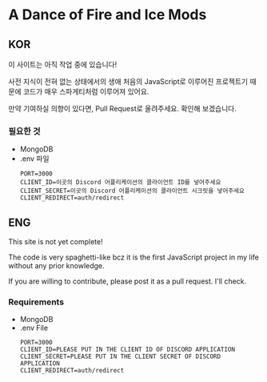 # A Dance of Fire and Ice Mods

## KOR

이 사이트는 아직 작업 중에 있습니다!

사전 지식이 전혀 없는 상태에서의 생애 처음의 JavaScript로 이루어진 프로젝트기 때문에 코드가 매우 스파게티처럼 이루어져 있어요.

만약 기여하실 의향이 있다면, Pull Request로 올려주세요. 확인해 보겠습니다.

### 필요한 것

- MongoDB
- .env 파일
	```
	PORT=3000
	CLIENT_ID=이곳의 Discord 어플리케이션의 클라이언트 ID를 넣어주세요
	CLIENT_SECRET=이곳의 Discord 어플리케이션의 클라이언트 시크릿을 넣어주세요
	CLIENT_REDIRECT=auth/redirect
	```

## ENG

This site is not yet complete!

The code is very spaghetti-like bcz it is the first JavaScript project in my life without any prior knowledge.

If you are willing to contribute, please post it as a pull request. I'll check.


### Requirements

- MongoDB
- .env File
	```
	PORT=3000
	CLIENT_ID=PLEASE PUT IN THE CLIENT ID OF DISCORD APPLICATION
	CLIENT_SECRET=PLEASE PUT IN THE CLIENT SECRET OF DISCORD APPLICATION
	CLIENT_REDIRECT=auth/redirect
	```